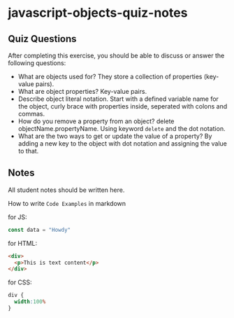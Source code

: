 # javascript-objects-quiz-notes

## Quiz Questions

After completing this exercise, you should be able to discuss or answer the following questions:

- What are objects used for?
They store a collection of properties (key-value pairs).
- What are object properties?
Key-value pairs.
- Describe object literal notation.
Start with a defined variable name for the object, curly brace with properties inside, seperated with colons and commas.
- How do you remove a property from an object?
delete objectName.propertyName. Using keyword `delete` and the dot notation.
- What are the two ways to get or update the value of a property?
By adding a new key to the object with dot notation and assigning the value to that.
## Notes

All student notes should be written here.


How to write `Code Examples` in markdown

for JS:
```javascript
const data = "Howdy"
```

for HTML:
```html
<div>
  <p>This is text content</p>
</div>
```

for CSS:
```css
div {
  width:100%
}
```
